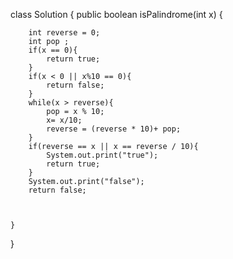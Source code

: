 class Solution {
    public boolean isPalindrome(int x) {
        
   
        int reverse = 0;
        int pop ;
        if(x == 0){
            return true;
        }
        if(x < 0 || x%10 == 0){
            return false;
        }
        while(x > reverse){
            pop = x % 10;
            x= x/10;
            reverse = (reverse * 10)+ pop;
        }
        if(reverse == x || x == reverse / 10){
            System.out.print("true");
            return true;
        }
        System.out.print("false");
        return false;


    
    }
}